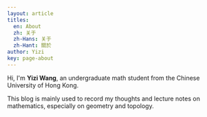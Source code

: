 ```yaml
---
layout: article
titles:
  en: About
  zh: 关于
  zh-Hans: 关于
  zh-Hant: 關於
author: Yizi
key: page-about
---
```


Hi, I'm **Yizi Wang**, an undergraduate math student from the Chinese University of Hong Kong.  

This blog is mainly used to record my thoughts and lecture notes on mathematics, especially on geometry and topology.
